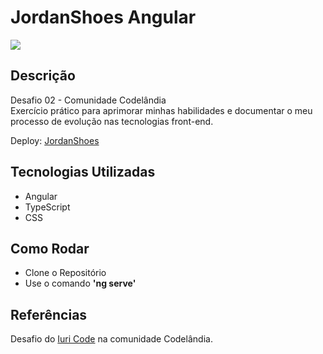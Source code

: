 # JordanShoes Angular
![](https://i.ibb.co/JjWd423/jordan-Shoes.jpg)
## Descrição

Desafio 02 - Comunidade Codelândia <br>
Exercício prático para aprimorar minhas habilidades e documentar o meu processo de evolução nas tecnologias front-end.

Deploy: [JordanShoes](https://jordanshoes-angular.vercel.app/)

## Tecnologias Utilizadas
 * Angular
 * TypeScript
 * CSS

## Como Rodar
* Clone o Repositório
* Use o comando __'ng serve'__

## Referências
Desafio do [Iuri Code](https://iuricode.com/) na comunidade Codelândia.


